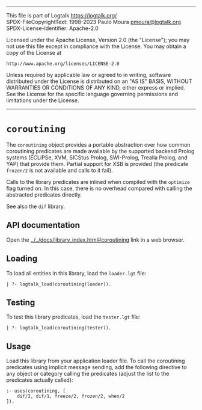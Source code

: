 ________________________________________________________________________

This file is part of Logtalk <https://logtalk.org/>  
SPDX-FileCopyrightText: 1998-2023 Paulo Moura <pmoura@logtalk.org>  
SPDX-License-Identifier: Apache-2.0

Licensed under the Apache License, Version 2.0 (the "License");
you may not use this file except in compliance with the License.
You may obtain a copy of the License at

    http://www.apache.org/licenses/LICENSE-2.0

Unless required by applicable law or agreed to in writing, software
distributed under the License is distributed on an "AS IS" BASIS,
WITHOUT WARRANTIES OR CONDITIONS OF ANY KIND, either express or implied.
See the License for the specific language governing permissions and
limitations under the License.
________________________________________________________________________


`coroutining`
=============

The `coroutining` object provides a portable abstraction over how common
coroutining predicates are made available by the supported backend Prolog
systems (ECLiPSe, XVM, SICStus Prolog, SWI-Prolog, Trealla Prolog, and YAP)
that provide them. Partial support for XSB is provided (the predicate
`frozen/2` is not available and calls to it fail).

Calls to the library predicates are inlined when compiled with the `optimize`
flag turned on. In this case, there is no overhead compared with calling the
abstracted predicates directly.

See also the `dif` library.


API documentation
-----------------

Open the [../../docs/library_index.html#coroutining](../../docs/library_index.html#coroutining)
link in a web browser.


Loading
-------

To load all entities in this library, load the `loader.lgt` file:

	| ?- logtalk_load(coroutining(loader)).


Testing
-------

To test this library predicates, load the `tester.lgt` file:

	| ?- logtalk_load(coroutining(tester)).


Usage
-----

Load this library from your application loader file. To call the coroutining
predicates using implicit message sending, add the following directive to any
object or category calling the predicates (adjust the list to the predicates
actually called):

	:- uses(coroutining, [
		dif/2, dif/1, freeze/2, frozen/2, when/2
	]).
